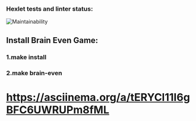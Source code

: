 ### Hexlet tests and linter status:
![Maintainability](https://qlty.sh/gh/NikRatushnyak/projects/php-project-45)
## Install Brain Even Game:
### 1.make install
### 2.make brain-even
# https://asciinema.org/a/tERYCl11I6gBFC6UWRUPm8fML
